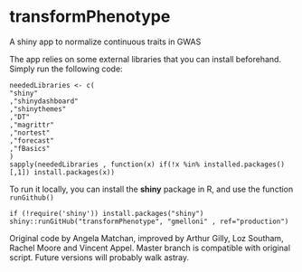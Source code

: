 # transformPhenotype
A shiny app to normalize continuous traits in GWAS

The app relies on some external libraries that you can install beforehand.
Simply run the following code:
```{r}
neededLibraries <- c(
"shiny"
,"shinydashboard"
,"shinythemes"
,"DT"
,"magrittr"
,"nortest"
,"forecast"
,"fBasics"
)
sapply(neededLibraries , function(x) if(!x %in% installed.packages()[,1]) install.packages(x))
```

To run it locally, you can install the **shiny** package in R, and
use the function `runGithub()`

```{r}
if (!require('shiny')) install.packages("shiny")
shiny::runGitHub("transformPhenotype", "gmelloni" , ref="production")
```

Original code by Angela Matchan, improved by Arthur Gilly, Loz Southam, Rachel Moore and Vincent Appel.
Master branch is compatible with original script. Future versions will probably walk astray.
